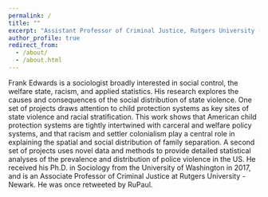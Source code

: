 ```yaml
---
permalink: /
title: ""
excerpt: "Assistant Professor of Criminal Justice, Rutgers University - Newark"
author_profile: true
redirect_from: 
  - /about/
  - /about.html
---
```


Frank Edwards is a sociologist broadly interested in social control, the welfare state, racism, and applied statistics. His research explores the causes and consequences of the social distribution of state violence. One set of projects draws attention to child protection systems as key sites of state violence and racial stratification. This work shows that American child protection systems are tightly intertwined with carceral and welfare policy systems, and that racism and settler colonialism play a central role in explaining the spatial and social distribution of family separation. A second set of projects uses novel data and methods to provide detailed statistical analyses of the prevalence and distribution of police violence in the US. He received his Ph.D. in Sociology from the University of Washington in 2017, and is an Associate Professor of Criminal Justice at Rutgers University - Newark. He was once retweeted by RuPaul. 

